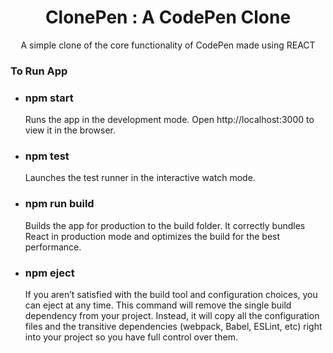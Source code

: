 <h1 align="center">ClonePen : A CodePen Clone</h1>

<div align= "center">
  <p>A simple clone of the core functionality of CodePen made using REACT</p>
</div>

<div>
<h3>To Run App</h3>
<ul>
  <li><h3>npm start</h3> Runs the app in the development mode.
Open http://localhost:3000 to view it in the browser. </li>
   <li><h3>npm test</h3> Launches the test runner in the interactive watch mode. </li>
     <li><h3>npm run build</h3> Builds the app for production to the build folder.
It correctly bundles React in production mode and optimizes the build for the best performance. </li>
   <li><h3>npm eject</h3> If you aren’t satisfied with the build tool and configuration choices, you can eject at any time. This command will remove the single build dependency from your project.
Instead, it will copy all the configuration files and the transitive dependencies (webpack, Babel, ESLint, etc) right into your project so you have full control over them. </li>
  </ul>
</div>
